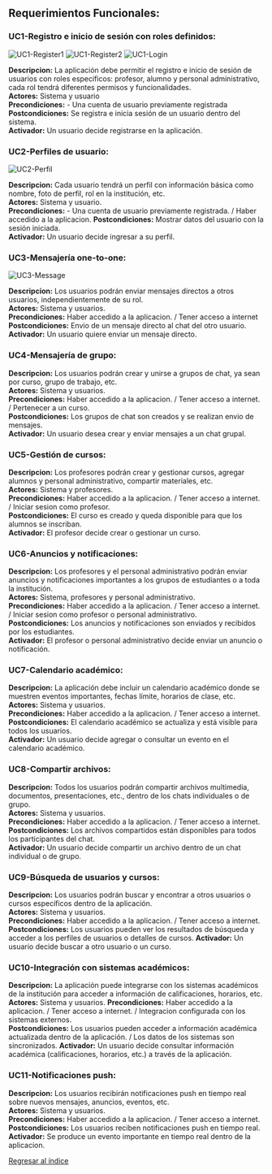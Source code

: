 ## Requerimientos Funcionales:

### **UC1-Registro e inicio de sesión con roles definidos:**

![UC1-Register1](PNGs/Prototipos/Caso%201%20Register%20Page%201.png)
![UC1-Register2](PNGs/Prototipos/Caso%201%20Register%20Page%202.png)
![UC1-Login](PNGs/Prototipos/Caso%201%20Log%20in%20Page.png)

**Descripcion:** La aplicación debe permitir el registro e inicio de sesión de usuarios con roles específicos: profesor, alumno y personal administrativo, cada rol tendrá diferentes permisos y funcionalidades.  
**Actores:** Sistema y usuario  
**Precondiciones:** - Una cuenta de usuario previamente registrada  
**Postcondiciones:** Se registra e inicia sesión de un usuario dentro del sistema.  
**Activador:** Un usuario decide registrarse en la aplicación.

### **UC2-Perfiles de usuario:**

![UC2-Perfil](PNGs/Prototipos/Caso%202%20Perfil%20Page.png)

**Descripcion:** Cada usuario tendrá un perfil con información básica como nombre, foto de perfil, rol en la institución, etc.  
**Actores:** Sistema y usuario.  
**Precondiciones:** - Una cuenta de usuario previamente registrada. / Haber accedido a la aplicacion.
**Postcondiciones:** Mostrar datos del usuario con la sesión iniciada.  
**Activador:** Un usuario decide ingresar a su perfil.

### **UC3-Mensajería one-to-one:**

![UC3-Message](PNGs/Prototipos/Caso%203%20Message%20Page.png)

**Descripcion:** Los usuarios podrán enviar mensajes directos a otros usuarios, independientemente de su rol.  
**Actores:** Sistema y usuarios.  
**Precondiciones:** Haber accedido a la aplicacion. / Tener acceso a internet  
**Postcondiciones:** Envio de un mensaje directo al chat del otro usuario.  
**Activador:** Un usuario quiere enviar un mensaje directo.

### **UC4-Mensajería de grupo:**

**Descripcion:** Los usuarios podrán crear y unirse a grupos de chat, ya sean por curso, grupo de trabajo, etc.  
**Actores:** Sistema y usuarios.  
**Precondiciones:** Haber accedido a la aplicacion. / Tener acceso a internet. / Pertenecer a un curso.  
**Postcondiciones:** Los grupos de chat son creados y se realizan envio de mensajes.  
**Activador:** Un usuario desea crear y enviar mensajes a un chat grupal.

### **UC5-Gestión de cursos:**

**Descripcion:** Los profesores podrán crear y gestionar cursos, agregar alumnos y personal administrativo, compartir materiales, etc.  
**Actores:** Sistema y profesores.  
**Precondiciones:** Haber accedido a la aplicacion. / Tener acceso a internet. / Iniciar sesion como profesor.  
**Postcondiciones:** El curso es creado y queda disponible para que los alumnos se inscriban.  
**Activador:** El profesor decide crear o gestionar un curso.

### **UC6-Anuncios y notificaciones:**

**Descripcion:** Los profesores y el personal administrativo podrán enviar anuncios y notificaciones importantes a los grupos de estudiantes o a toda la institución.  
**Actores:** Sistema, profesores y personal administrativo.  
**Precondiciones:** Haber accedido a la aplicacion. / Tener acceso a internet. / Iniciar sesion como profesor o personal administrativo.  
**Postcondiciones:** Los anuncios y notificaciones son enviados y recibidos por los estudiantes.  
**Activador:** El profesor o personal administrativo decide enviar un anuncio o notificación.

### **UC7-Calendario académico:**

**Descripcion:** La aplicación debe incluir un calendario académico donde se muestren eventos importantes, fechas límite, horarios de clase, etc.  
**Actores:** Sistema y usuarios.  
**Precondiciones:** Haber accedido a la aplicacion. / Tener acceso a internet.  
**Postcondiciones:** El calendario académico se actualiza y está visible para todos los usuarios.  
**Activador:** Un usuario decide agregar o consultar un evento en el calendario académico.

### **UC8-Compartir archivos:**

**Descripcion:** Todos los usuarios podrán compartir archivos multimedia, documentos, presentaciones, etc., dentro de los chats individuales o de grupo.  
**Actores:** Sistema y usuarios.  
**Precondiciones:** Haber accedido a la aplicacion. / Tener acceso a internet.  
**Postcondiciones:** Los archivos compartidos están disponibles para todos los participantes del chat.  
**Activador:** Un usuario decide compartir un archivo dentro de un chat individual o de grupo.

### **UC9-Búsqueda de usuarios y cursos:**

**Descripcion:** Los usuarios podrán buscar y encontrar a otros usuarios o cursos específicos dentro de la aplicación.  
**Actores:** Sistema y usuarios.  
**Precondiciones:** Haber accedido a la aplicacion. / Tener acceso a internet.  
**Postcondiciones:** Los usuarios pueden ver los resultados de búsqueda y acceder a los perfiles de usuarios o detalles de cursos.
**Activador:** Un usuario decide buscar a otro usuario o un curso.

### **UC10-Integración con sistemas académicos:**

**Descripcion:** La aplicación puede integrarse con los sistemas académicos de la institución para acceder a información de calificaciones, horarios, etc.  
**Actores:** Sistema y usuarios.
**Precondiciones:** Haber accedido a la aplicacion. / Tener acceso a internet. / Integracion configurada con los sistemas externos.  
**Postcondiciones:** Los usuarios pueden acceder a información académica actualizada dentro de la aplicación. / Los datos de los sistemas son sincronizados.
**Activador:** Un usuario decide consultar información académica (calificaciones, horarios, etc.) a través de la aplicación.

### **UC11-Notificaciones push:**

**Descripcion:** Los usuarios recibirán notificaciones push en tiempo real sobre nuevos mensajes, anuncios, eventos, etc.  
**Actores:** Sistema y usuarios.  
**Precondiciones:** Haber accedido a la aplicacion. / Tener acceso a internet.  
**Postcondiciones:** Los usuarios reciben notificaciones push en tiempo real.  
**Activador:** Se produce un evento importante en tiempo real dentro de la aplicacion.

[Regresar al índice](../../README.md)
